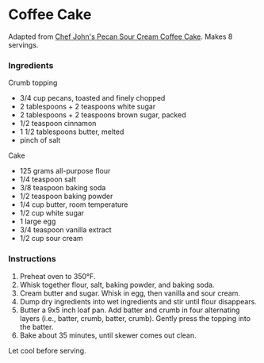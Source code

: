 # Coffee Cake

Adapted from [Chef John's Pecan Sour Cream Coffee Cake](http://foodwishes.blogspot.com/2016/04/pecan-sour-cream-coffee-cake-now-with.html). Makes 8 servings.

### Ingredients

Crumb topping
- 3/4 cup pecans, toasted and finely chopped
- 2 tablespoons + 2 teaspoons white sugar
- 2 tablespoons + 2 teaspoons brown sugar, packed
- 1/2 teaspoon cinnamon
- 1 1/2 tablespoons butter, melted
- pinch of salt

Cake
- 125 grams all-purpose flour
- 1/4 teaspoon salt
- 3/8 teaspoon baking soda
- 1/2 teaspoon baking powder
- 1/4 cup butter, room temperature
- 1/2 cup white sugar
- 1 large egg
- 3/4 teaspoon vanilla extract
- 1/2 cup sour cream

### Instructions

1. Preheat oven to 350&deg;F.
2. Whisk together flour, salt, baking powder, and baking soda.
3. Cream butter and sugar. Whisk in egg, then vanilla and sour cream.
4. Dump dry ingredients into wet ingredients and stir until flour disappears.
5. Butter a 9x5 inch loaf pan. Add batter and crumb in four alternating layers (i.e., batter, crumb, batter, crumb). Gently press the topping into the batter.
6. Bake about 35 minutes, until skewer comes out clean.

Let cool before serving.
